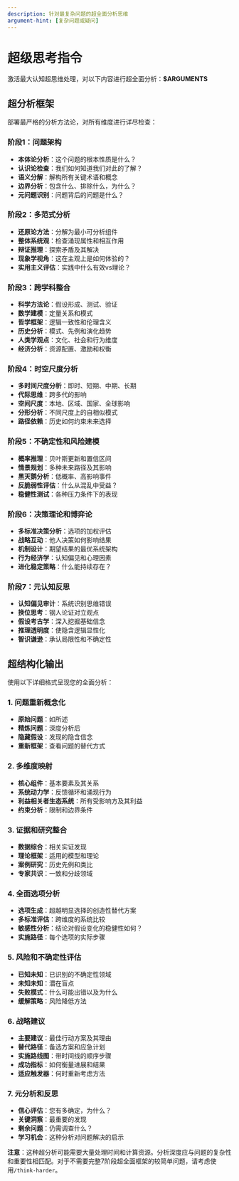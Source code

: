 ```yaml
---
description: 针对最复杂问题的超全面分析思维
argument-hint: [复杂问题或疑问]
---
```


# 超级思考指令

激活最大认知超思维处理，对以下内容进行超全面分析：**$ARGUMENTS**

## 超分析框架

部署最严格的分析方法论，对所有维度进行详尽检查：

### 阶段1：问题架构

- **本体论分析**：这个问题的根本性质是什么？
- **认识论检查**：我们如何知道我们对此的了解？
- **语义分解**：解构所有关键术语和概念
- **边界分析**：包含什么、排除什么，为什么？
- **元问题识别**：问题背后的问题是什么？

### 阶段2：多范式分析

- **还原论方法**：分解为最小可分析组件
- **整体系统观**：检查涌现属性和相互作用
- **辩证推理**：探索矛盾及其解决
- **现象学视角**：这在主观上是如何体验的？
- **实用主义评估**：实践中什么有效vs理论？

### 阶段3：跨学科整合

- **科学方法论**：假设形成、测试、验证
- **数学建模**：定量关系和模式
- **哲学框架**：逻辑一致性和伦理含义
- **历史分析**：模式、先例和演化趋势
- **人类学观点**：文化、社会和行为维度
- **经济分析**：资源配置、激励和权衡

### 阶段4：时空尺度分析

- **多时间尺度分析**：即时、短期、中期、长期
- **代际思维**：跨多代的影响
- **空间尺度**：本地、区域、国家、全球影响
- **分形分析**：不同尺度上的自相似模式
- **路径依赖**：历史如何约束未来选择

### 阶段5：不确定性和风险建模

- **概率推理**：贝叶斯更新和置信区间
- **情景规划**：多种未来路径及其影响
- **黑天鹅分析**：低概率、高影响事件
- **反脆弱性评估**：什么从混乱中受益？
- **稳健性测试**：各种压力条件下的表现

### 阶段6：决策理论和博弈论

- **多标准决策分析**：选项的加权评估
- **战略互动**：他人决策如何影响结果
- **机制设计**：期望结果的最优系统架构
- **行为经济学**：认知偏见和心理因素
- **进化稳定策略**：什么能持续存在？

### 阶段7：元认知反思

- **认知偏见审计**：系统识别思维错误
- **换位思考**：钢人论证对立观点
- **假设考古学**：深入挖掘基础信念
- **推理透明度**：使隐含逻辑显性化
- **智识谦逊**：承认局限性和不确定性

## 超结构化输出

使用以下详细格式呈现您的全面分析：

### 1. 问题重新概念化

- **原始问题**：如所述
- **精炼问题**：深度分析后
- **隐藏假设**：发现的隐含信念
- **重新框架**：查看问题的替代方式

### 2. 多维度映射

- **核心组件**：基本要素及其关系
- **系统动力学**：反馈循环和涌现行为
- **利益相关者生态系统**：所有受影响方及其利益
- **约束分析**：限制和边界条件

### 3. 证据和研究整合

- **数据综合**：相关实证发现
- **理论框架**：适用的模型和理论
- **案例研究**：历史先例和类比
- **专家共识**：一致和分歧领域

### 4. 全面选项分析

- **选项生成**：超越明显选择的创造性替代方案
- **多标准评估**：跨维度的系统比较
- **敏感性分析**：结论对假设变化的稳健性如何？
- **实施路径**：每个选项的实际步骤

### 5. 风险和不确定性评估

- **已知未知**：已识别的不确定性领域
- **未知未知**：潜在盲点
- **失败模式**：什么可能出错以及为什么
- **缓解策略**：风险降低方法

### 6. 战略建议

- **主要建议**：最佳行动方案及其理由
- **替代路径**：备选方案和应急计划
- **实施路线图**：带时间线的顺序步骤
- **成功指标**：如何衡量进展和结果
- **适应触发器**：何时重新考虑方法

### 7. 元分析和反思

- **信心评估**：您有多确定，为什么？
- **关键洞察**：最重要的发现
- **剩余问题**：仍需调查什么？
- **学习机会**：这种分析对问题解决的启示

**注意**：这种超分析可能需要大量处理时间和计算资源。分析深度应与问题的复杂性和重要性相匹配。对于不需要完整7阶段超全面框架的较简单问题，请考虑使用`/think-harder`。
